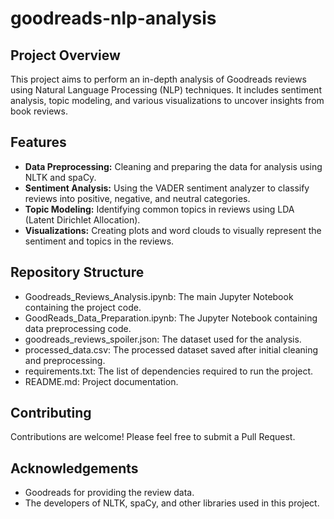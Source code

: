 # goodreads-nlp-analysis
## Project Overview
This project aims to perform an in-depth analysis of Goodreads reviews using Natural Language Processing (NLP) techniques. It includes sentiment analysis, topic modeling, and various visualizations to uncover insights from book reviews.

## Features
* **Data Preprocessing:** Cleaning and preparing the data for analysis using NLTK and spaCy.
* **Sentiment Analysis:** Using the VADER sentiment analyzer to classify reviews into positive, negative, and neutral categories.
* **Topic Modeling:** Identifying common topics in reviews using LDA (Latent Dirichlet Allocation).
* **Visualizations:** Creating plots and word clouds to visually represent the sentiment and topics in the reviews.

## Repository Structure
* Goodreads_Reviews_Analysis.ipynb: The main Jupyter Notebook containing the project code.
* GoodReads_Data_Preparation.ipynb: The  Jupyter Notebook containing data preprocessing code.
* goodreads_reviews_spoiler.json: The dataset used for the analysis.
* processed_data.csv: The processed dataset saved after initial cleaning and preprocessing.
* requirements.txt: The list of dependencies required to run the project.
* README.md: Project documentation.

## Contributing
Contributions are welcome! Please feel free to submit a Pull Request.

## Acknowledgements
* Goodreads for providing the review data.
* The developers of NLTK, spaCy, and other libraries used in this project.
